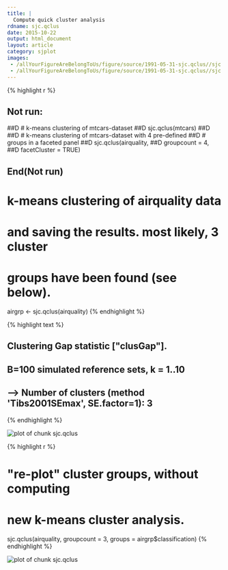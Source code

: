 ```yaml
---
title: |
  Compute quick cluster analysis
rdname: sjc.qclus
date: 2015-10-22
output: html_document
layout: article
category: sjplot
images:
 - /allYourFigureAreBelongToUs/figure/source/1991-05-31-sjc.qclus//sjc.qclus-1.png
 - /allYourFigureAreBelongToUs/figure/source/1991-05-31-sjc.qclus//sjc.qclus-2.png
---
```





{% highlight r %}
## Not run: 
##D # k-means clustering of mtcars-dataset
##D sjc.qclus(mtcars)
##D 
##D # k-means clustering of mtcars-dataset with 4 pre-defined
##D # groups in a faceted panel
##D sjc.qclus(airquality,
##D           groupcount = 4,
##D           facetCluster = TRUE)
## End(Not run)

# k-means clustering of airquality data
# and saving the results. most likely, 3 cluster
# groups have been found (see below).
airgrp <- sjc.qclus(airquality)
{% endhighlight %}



{% highlight text %}
## Clustering Gap statistic ["clusGap"].
## B=100 simulated reference sets, k = 1..10
## 
##  --> Number of clusters (method 'Tibs2001SEmax', SE.factor=1): 3
{% endhighlight %}

![plot of chunk sjc.qclus](/allYourFigureAreBelongToUs/figure/source/1991-05-31-sjc.qclus/sjc.qclus-1.png) 

{% highlight r %}
# "re-plot" cluster groups, without computing
# new k-means cluster analysis.
sjc.qclus(airquality,
          groupcount = 3,
          groups = airgrp$classification)
{% endhighlight %}

![plot of chunk sjc.qclus](/allYourFigureAreBelongToUs/figure/source/1991-05-31-sjc.qclus/sjc.qclus-2.png) 